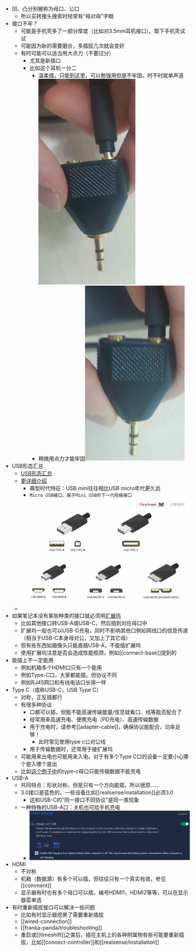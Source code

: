 - 凹、凸分别被称为母口、公口
  - 所以买转接头搜索时经常有“母对母”字眼
- 接口不牢？
  - 可能是手机壳多了一部分厚度（比如对3.5mm耳机接口）。取下手机壳试试
  - 可能因为新的需要磨合，多插拔几次就会变好
  - 有时可能可以适当用大点力（不要过分）
    - 尤其是新插口
    - 比如这个耳机一分二
      - 温柔插，只能到这里，可以勉强用但是不牢固，时不时就单声道![](not-stable.png)
      - 稍微用点力才能牢固![](stable.png)
- USB形态汇总
  - [USB形态汇总](https://www.viewsonic.com/library/tech/usb-c-usb-b-and-usb-a-whats-the-difference/)
  - [更详细介绍](https://zhuanlan.zhihu.com/p/447595295)
    - 典型时代特征：USB mini往往相比USB micro年代更久远
    - `Micro USB接口，属于Mini USB的下一代规格接口`
  - ![](usb.png)
- 如果笔记本没有某些种类的接口就必须用[扩展坞](https://baike.baidu.com/item/%E6%89%A9%E5%B1%95%E5%9D%9E/9493210)
  - 比如其他接口转USB-A或USB-C，然后插到对应母口中
  - 扩展坞一般也可以USB-C充电，同时不影响其他口例如网线口的信息传递（相当于USB-C本身母对公，又加上了其它母）
  - 但有些东西如摄像头只能直插USB-A，不能插扩展坞
  - 使用扩展坞注意是否会造成性能瓶颈，例如[[connect-base]]提到的
- 能插上不一定能用
  - 例如机箱多个HDMI口只有一个能用
  - 例如Type-C口，大家都能插，但协议不同
  - 例如RJ45网口和有线电话口长得一样
- Type C（或称USB-C，USB Type C）
  - 对称，正反插都行
  - 有很多种协议
    - 口都可以插，但能不能高速传输能量/信息就看口、线等能否配合了
    - 经常用来高速充电、便携充电（PD充电）、高速传输数据
    - 用于充电时，请参考[[adapter-cable]]，确保协议能配合，功率足够！
      - 此时常见使用type c公对公线
    - 用于传输数据时，还常用于接扩展坞
  - 可能用来出电也可能用来入电。对于有多个Type C口的设备一定要小心哪个是入哪个是出
  - 比如[这个例子中](https://blog.csdn.net/Diffserv_/article/details/115211061)的type-c母口只能传输数据不能充电
- USB-A
  - 共同特点：形状对称，但是只有一个方向能插，所以很烦……
  - 3.0接口是蓝色的。一些设备比如[[realsense/installation]]必须3.0
    - 这和USB-C的“同一接口不同协议”是同一类现象
  - 一种特殊的USB-A口：关机也可给手机充电
    - ![](charge-when-off.png)
- HDMI
  - 不对称
  - 机箱（数据源）有多个可以插，但往往只有一个真实有效，参见[[comment]]
  - 显示器有时也有多个母口可以插，编号HDMI1，HDMI2等等，可以在显示器菜单选
- 有时重新插拔接口可以解决一些问题
  - 比如有时显示器熄屏了需要重新插拔
  - [[wired-connection]]
  - [[franka-panda/troubleshooting]]
  - 重启或[[timeshift]]之类后，插在主机上的各种附属物有些可能要重新插拔，比如[[connect-controller]]和[[realsense/installation]]